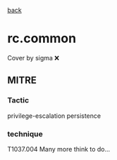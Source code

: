 [back](../index.md)
# rc.common
Cover by sigma :x: 
## MITRE
### Tactic
privilege-escalation
persistence
### technique
T1037.004
Many more think to do...